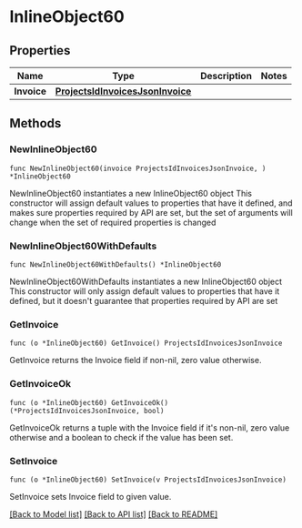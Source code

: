 # InlineObject60

## Properties

Name | Type | Description | Notes
------------ | ------------- | ------------- | -------------
**Invoice** | [**ProjectsIdInvoicesJsonInvoice**](ProjectsIdInvoicesJsonInvoice.md) |  | 

## Methods

### NewInlineObject60

`func NewInlineObject60(invoice ProjectsIdInvoicesJsonInvoice, ) *InlineObject60`

NewInlineObject60 instantiates a new InlineObject60 object
This constructor will assign default values to properties that have it defined,
and makes sure properties required by API are set, but the set of arguments
will change when the set of required properties is changed

### NewInlineObject60WithDefaults

`func NewInlineObject60WithDefaults() *InlineObject60`

NewInlineObject60WithDefaults instantiates a new InlineObject60 object
This constructor will only assign default values to properties that have it defined,
but it doesn't guarantee that properties required by API are set

### GetInvoice

`func (o *InlineObject60) GetInvoice() ProjectsIdInvoicesJsonInvoice`

GetInvoice returns the Invoice field if non-nil, zero value otherwise.

### GetInvoiceOk

`func (o *InlineObject60) GetInvoiceOk() (*ProjectsIdInvoicesJsonInvoice, bool)`

GetInvoiceOk returns a tuple with the Invoice field if it's non-nil, zero value otherwise
and a boolean to check if the value has been set.

### SetInvoice

`func (o *InlineObject60) SetInvoice(v ProjectsIdInvoicesJsonInvoice)`

SetInvoice sets Invoice field to given value.



[[Back to Model list]](../README.md#documentation-for-models) [[Back to API list]](../README.md#documentation-for-api-endpoints) [[Back to README]](../README.md)


